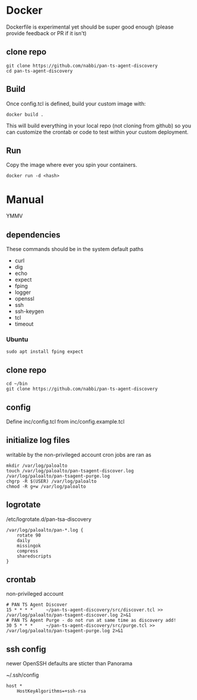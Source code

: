 # Docker

Dockerfile is experimental yet should be super good enough (please provide feedback or PR if it isn't)

## clone repo

```shell
git clone https://github.com/nabbi/pan-ts-agent-discovery
cd pan-ts-agent-discovery
```

## Build
Once config.tcl is defined, build your custom image with:

```shell
docker build .
```

This will build everything in your local repo (not cloning from github) so you can customize the crontab or code to test within your custom deployment.


## Run

Copy the image where ever you spin your containers.

```shell
docker run -d <hash>
```

# Manual

YMMV

## dependencies

These commands should be in the system default paths

* curl
* dig
* echo
* expect
* fping
* logger
* openssl
* ssh
* ssh-keygen
* tcl
* timeout

### Ubuntu

```shell
sudo apt install fping expect
```

## clone repo

```shell
cd ~/bin
git clone https://github.com/nabbi/pan-ts-agent-discovery
```

## config

Define inc/config.tcl from inc/config.example.tcl

## initialize log files

writable by the non-privileged account cron jobs are ran as

```shell
mkdir /var/log/paloalto
touch /var/log/paloalto/pan-tsagent-discover.log /var/log/paloalto/pan-tsagent-purge.log
chgrp -R $(USER) /var/log/paloalto
chmod -R g+w /var/log/paloalto
```

## logrotate
/etc/logrotate.d/pan-tsa-discovery

```logrotate
/var/log/paloalto/pan-*.log {
    rotate 90
    daily
    missingok
    compress
    sharedscripts
}
```

## crontab

non-privileged account

```cron
# PAN TS Agent Discover
15 * * * *     ~/pan-ts-agent-discovery/src/discover.tcl >> /var/log/paloalto/pan-tsagent-discover.log 2>&1
# PAN TS Agent Purge - do not run at same time as discovery add!
30 5 * * *     ~/pan-ts-agent-discovery/src/purge.tcl >> /var/log/paloalto/pan-tsagent-purge.log 2>&1
```

## ssh config

newer OpenSSH defaults are sticter than Panorama

~/.ssh/config
```
host *
    HostKeyAlgorithms=+ssh-rsa
```

